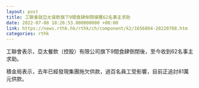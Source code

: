 ```yaml
---
layout: post
title: 工聯會就亞太餐飲旗下9間食肆倒閉接獲62名事主求助
date: 2022-07-08 18:26:53.000000000 +08:00
link: https://news.rthk.hk/rthk/ch/component/k2/1656864-20220708.htm
categories: rthk
---
```


工聯會表示，亞太餐飲（控股）有限公司旗下9間食肆倒閉後，至今收到62名事主求助。

積金局表示，去年已經發現集團拖欠供款，過百名員工受影響，目前正追討81萬元供款。
